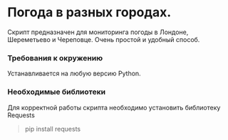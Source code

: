 # Погода в разных городах.
Скрипт предназначен для мониторинга погоды в Лондоне, Шереметьево и Череповце. Очень простой и удобный способ.


### Требования к окружению
Устанавливается на любую версию Python.

### Необходимые библиотеки
Для корректной работы скрипта необходимо установить библиотеку Requests 
> pip install requests
> 
> 